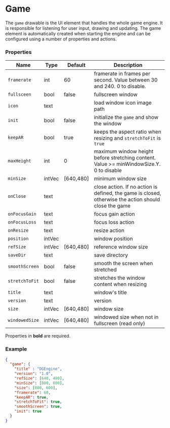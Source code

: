 # Game

The `game` drawable is the UI element that handles the whole game engine.
It is responsible for listening for user input, drawing and updating.
The game element is automatically created when starting the engine and
can be configured using a number of properties and actions.

### Properties

Name           | Type   | Default   | Description
-------------- | ------ | --------- | ----------------------------
`framerate`    | int    | 60        | framerate in frames per second. Value between 30 and 240. 0 to disable.
`fullsceen`    | bool   | false     | fullscreen window
`icon`         | text   |           | load window icon image path
`init`         | bool   | false     | initialize the `game` and show the window
`keepAR`       | bool   | true      | keeps the aspect ratio when resizing and `stretchToFit` is `true`
`maxHeight`    | int    | 0         | maximum window height before stretching content. Value >= minWindowSize.Y. 0 to disable
`minSize`      | intVec | [640,480] | minimum window size
`onClose`      | text   |           | close action. If no action is defined, the game is closed, otherwise the action should close the game
`onFocusGain`  | text   |           | focus gain action
`onFocusLoss`  | text   |           | focus loss action
`onResize`     | text   |           | resize action
`position`     | intVec |           | window position
`refSize`      | intVec | [640,480] | reference window size
`saveDir`      | text   |           | save directory
`smoothScreen` | bool   | false     | smooth the screen when stretched
`stretchToFit` | bool   | false     | stretches the window content when resizing
`title`        | text   |           | window's title
`version`      | text   |           | version
`size`         | intVec | [640,480] | window size
`windowedSize` | intVec | [640,480] | windowed size when not in fullscreen (read only)

Properties in **bold** are required.  

### Example

```json
{
  "game": {
    "title" : "DGEngine",
    "version": "1.0",
    "refSize": [640, 480],
    "minSize": [800, 600],
    "size": [800, 600],
    "framerate": 60,
    "keepAR": true,
    "stretchToFit": true,
    "smoothScreen": true,
    "init": true
  }
}
```

